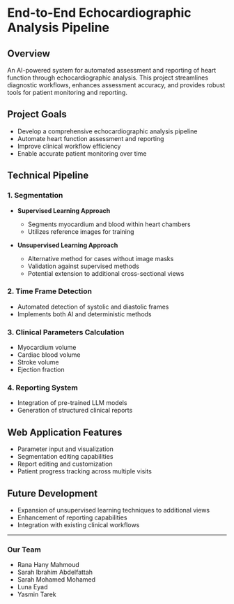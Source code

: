 # End-to-End Echocardiographic Analysis Pipeline

## Overview
An AI-powered system for automated assessment and reporting of heart function through echocardiographic analysis. This project streamlines diagnostic workflows, enhances assessment accuracy, and provides robust tools for patient monitoring and reporting.

## Project Goals
- Develop a comprehensive echocardiographic analysis pipeline
- Automate heart function assessment and reporting
- Improve clinical workflow efficiency
- Enable accurate patient monitoring over time

## Technical Pipeline

### 1. Segmentation
- **Supervised Learning Approach**
  - Segments myocardium and blood within heart chambers
  - Utilizes reference images for training
  
- **Unsupervised Learning Approach**
  - Alternative method for cases without image masks
  - Validation against supervised methods
  - Potential extension to additional cross-sectional views

### 2. Time Frame Detection
- Automated detection of systolic and diastolic frames
- Implements both AI and deterministic methods

### 3. Clinical Parameters Calculation
- Myocardium volume
- Cardiac blood volume
- Stroke volume
- Ejection fraction

### 4. Reporting System
- Integration of pre-trained LLM models
- Generation of structured clinical reports

## Web Application Features
- Parameter input and visualization
- Segmentation editing capabilities
- Report editing and customization
- Patient progress tracking across multiple visits

## Future Development
- Expansion of unsupervised learning techniques to additional views
- Enhancement of reporting capabilities
- Integration with existing clinical workflows

***

### Our Team
- Rana Hany Mahmoud 
- Sarah Ibrahim Abdelfattah 
- Sarah Mohamed Mohamed
- Luna Eyad
- Yasmin Tarek 












